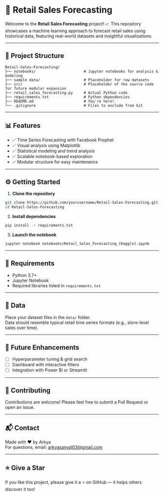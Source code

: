# 🚀 Retail Sales Forecasting

Welcome to the **Retail Sales Forecasting** project! 📈 This repository showcases a machine learning approach to forecast retail sales using historical data, featuring real-world datasets and insightful visualizations.

---

## 📁 Project Structure

```
Retail-Sales-Forecasting/
├── notebooks/                      # Jupyter notebooks for analysis & modeling
├── sample data/                    # Placeholder for raw datasets
├── src/                            # Placeholder of the source code for future modular expansion
├── retail_sales_forecasting.py     # Actual Python code 
├── requirements.txt                # Python dependencies
├── README.md                       # You're here!
└── .gitignore                      # Files to exclude from Git
```

---

## 📊 Features

- ✅ Time Series Forecasting with Facebook Prophet
- ✅ Visual analysis using Matplotlib
- ✅ Statistical modeling and trend analysis
- ✅ Scalable notebook-based exploration
- ✅ Modular structure for easy maintenance

---

## ⚙️ Getting Started

1. **Clone the repository**  
```bash
git clone https://github.com/yourusername/Retail-Sales-Forecasting.git
cd Retail-Sales-Forecasting
```

2. **Install dependencies**  
```bash
pip install -r requirements.txt
```

3. **Launch the notebook**  
```bash
jupyter notebook notebooks/Retail_Sales_Forecasting_(Kaggle).ipynb
```

---

## 📌 Requirements

- Python 3.7+
- Jupyter Notebook
- Required libraries listed in `requirements.txt`

---

## 📁 Data

Place your dataset files in the `data/` folder.  
Data should resemble typical retail time series formats (e.g., store-level sales over time).

---

## 🧠 Future Enhancements

- [ ] Hyperparameter tuning & grid search
- [ ] Dashboard with interactive filters
- [ ] Integration with Power BI or Streamlit

---

## 🙌 Contributing

Contributions are welcome! Please feel free to submit a Pull Request or open an Issue.

---

## 📬 Contact

Made with ❤️ by Arkya    
For questions, email: arkyasanyal03@gmail.com

---

## ⭐️ Give a Star

If you like this project, please give it a ⭐️ on GitHub — it helps others discover it too!
